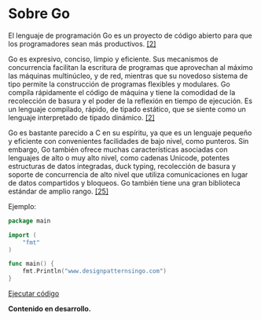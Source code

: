 # Sobre Go

El lenguaje de programación Go es un proyecto de código abierto para que los programadores sean más productivos. [\[2\]](recursos.md)

Go es expresivo, conciso, limpio y eficiente. Sus mecanismos de concurrencia facilitan la escritura de programas que aprovechan al máximo las máquinas multinúcleo, y de red, mientras que su novedoso sistema de tipo permite la construcción de programas flexibles y modulares. Go compila rápidamente el código de máquina y tiene la comodidad de la recolección de basura y el poder de la reflexión en tiempo de ejecución. Es un lenguaje compilado, rápido, de tipado estático, que se siente como un lenguaje interpretado de tipado dinámico. [\[2\]](recursos.md)

Go es bastante parecido a C en su espíritu, ya que es un lenguaje pequeño y eficiente con convenientes facilidades de bajo nivel, como punteros. Sin embargo, Go también ofrece muchas características asociadas con lenguajes de alto o muy alto nivel, como cadenas Unicode, potentes estructuras de datos integradas, duck typing, recolección de basura y soporte de concurrencia de alto nivel que utiliza comunicaciones en lugar de datos compartidos y bloqueos. Go también tiene una gran biblioteca estándar de amplio rango. [\[25\]](recursos.md)


Ejemplo:

```go
package main

import (
    "fmt"
)

func main() {
    fmt.Println("www.designpatternsingo.com")
}
```

[Ejecutar código](https://play.golang.org/p/vhgR-fZxZv6)

**Contenido en desarrollo.**
